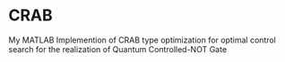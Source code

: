 # CRAB


My MATLAB Implemention of CRAB type optimization for optimal control search for the realization of Quantum 
Controlled-NOT Gate

